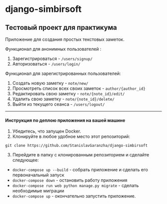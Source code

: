 # django-simbirsoft
## Тестовый проект для практикума

Приложение для создания простых текстовых заметок.

Функционал для анонимных пользователей :
1. Зарегистрироваться - `/users/signup/`
2. Авторизоваться - `/users/login/`

Функционал для зарегистрированных пользователей:
1. Создать новую заметку - `note/new/`
2. Просмотреть список всех своих заметок - `author/{author_id}`
3. Редактировать свою заметку - `note/{note_id}/edit/`
4. Удалить свою заметку - `note/{note_id}/delete/`
5. Выйти из текущего сеанса - `/users/logout/`



***
#### Инструкция по деплою приложения на вашей машине

1. Убедитесь, что запущен Docker.
2. Клонируйте в любое удобное место этот репозиторий:

`git clone https://github.com/StanislavGaranzha/django-simbirsoft`

3. Перейдите в папку с клонированным репозиторием и сделайте следующее:
- `docker-compose up --build` - собрать приложение и сделать его первоначальный запуск
- `docker-compose down` - остановить работу приложения
- `docker-compose run web python manage.py migrate` - сделать необходимые миграции
- `docker-compose up` - окончательно запустить приложение.
